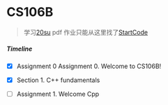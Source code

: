 # CS106B

> 学习[20su](https://web.stanford.edu/class/archive/cs/cs106b/cs106b.1208/schedule) pdf 作业只能从这里找了[StartCode](https://www.keithschwarz.com/cs106b/)

##### Timeline

- [x] Assignment 0 Assignment 0. Welcome to CS106B!
- [x] Section 1. C++ fundamentals
- [ ] Assignment 1. Welcome Cpp

